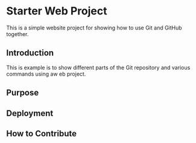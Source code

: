 # Starter Web Project

This is a simple website project for showing how to use Git and GitHub together.

## Introduction

This is example is to show different parts of the Git repository and various commands using aw eb project.

## Purpose

## Deployment

## How to Contribute